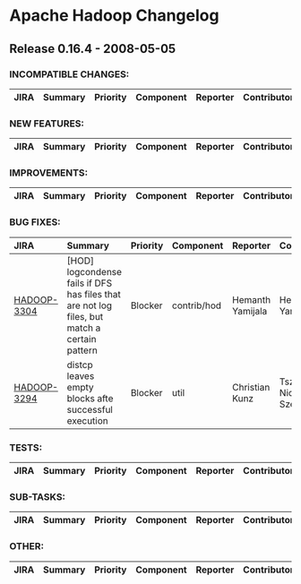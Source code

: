 # Apache Hadoop Changelog

## Release 0.16.4 - 2008-05-05

### INCOMPATIBLE CHANGES:

| JIRA | Summary | Priority | Component | Reporter | Contributor |
|:---- |:---- | :--- |:---- |:---- |:---- |


### NEW FEATURES:

| JIRA | Summary | Priority | Component | Reporter | Contributor |
|:---- |:---- | :--- |:---- |:---- |:---- |


### IMPROVEMENTS:

| JIRA | Summary | Priority | Component | Reporter | Contributor |
|:---- |:---- | :--- |:---- |:---- |:---- |


### BUG FIXES:

| JIRA | Summary | Priority | Component | Reporter | Contributor |
|:---- |:---- | :--- |:---- |:---- |:---- |
| [HADOOP-3304](https://issues.apache.org/jira/browse/HADOOP-3304) | [HOD] logcondense fails if DFS has files that are not log files, but match a certain pattern |  Blocker | contrib/hod | Hemanth Yamijala | Hemanth Yamijala |
| [HADOOP-3294](https://issues.apache.org/jira/browse/HADOOP-3294) | distcp leaves empty blocks afte successful execution |  Blocker | util | Christian Kunz | Tsz Wo Nicholas Sze |


### TESTS:

| JIRA | Summary | Priority | Component | Reporter | Contributor |
|:---- |:---- | :--- |:---- |:---- |:---- |


### SUB-TASKS:

| JIRA | Summary | Priority | Component | Reporter | Contributor |
|:---- |:---- | :--- |:---- |:---- |:---- |


### OTHER:

| JIRA | Summary | Priority | Component | Reporter | Contributor |
|:---- |:---- | :--- |:---- |:---- |:---- |


